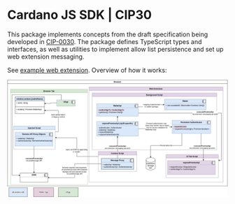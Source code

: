 # Cardano JS SDK | CIP30
This package implements concepts from the draft specification being developed in [CIP-0030]. The 
package defines TypeScript types and interfaces, as well as utilities to implement allow list 
persistence and set up web extension messaging.

See [example web extension]. Overview of how it works:

![Overview of a browser extension cip30](./cip30-component.jpg)

[example web extension]: ../web-extension/e2e/extension
[CIP-0030]: https://github.com/cardano-foundation/CIPs/pull/88
